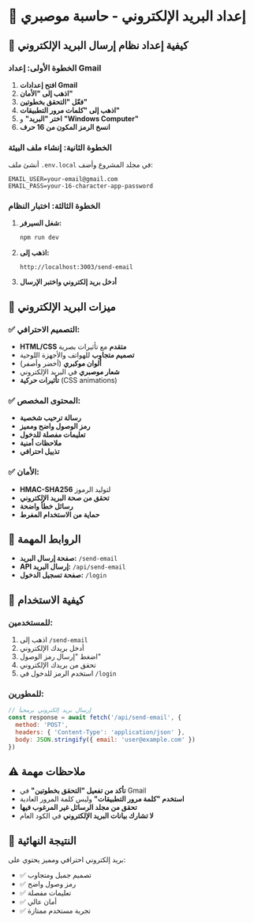 # 📧 إعداد البريد الإلكتروني - حاسبة موصبري

## 🚀 كيفية إعداد نظام إرسال البريد الإلكتروني

### **الخطوة الأولى: إعداد Gmail**

1. **افتح إعدادات Gmail**
2. **اذهب إلى "الأمان"**
3. **فعّل "التحقق بخطوتين"**
4. **اذهب إلى "كلمات مرور التطبيقات"**
5. **اختر "البريد"** و **"Windows Computer"**
6. **انسخ الرمز المكون من 16 حرف**

### **الخطوة الثانية: إنشاء ملف البيئة**

أنشئ ملف `.env.local` في مجلد المشروع وأضف:

```env
EMAIL_USER=your-email@gmail.com
EMAIL_PASS=your-16-character-app-password
```

### **الخطوة الثالثة: اختبار النظام**

1. **شغل السيرفر:**
   ```bash
   npm run dev
   ```

2. **اذهب إلى:**
   ```
   http://localhost:3003/send-email
   ```

3. **أدخل بريد إلكتروني واختبر الإرسال**

## 🎨 ميزات البريد الإلكتروني

### **✅ التصميم الاحترافي:**
- **HTML/CSS متقدم** مع تأثيرات بصرية
- **تصميم متجاوب** للهواتف والأجهزة اللوحية
- **ألوان موكبري** (أخضر وأصفر)
- **شعار موصبري** في البريد الإلكتروني
- **تأثيرات حركية** (CSS animations)

### **✅ المحتوى المخصص:**
- **رسالة ترحيب شخصية**
- **رمز الوصول واضح ومميز**
- **تعليمات مفصلة للدخول**
- **ملاحظات أمنية**
- **تذييل احترافي**

### **✅ الأمان:**
- **HMAC-SHA256** لتوليد الرموز
- **تحقق من صحة البريد الإلكتروني**
- **رسائل خطأ واضحة**
- **حماية من الاستخدام المفرط**

## 🔗 الروابط المهمة

- **صفحة إرسال البريد:** `/send-email`
- **API إرسال البريد:** `/api/send-email`
- **صفحة تسجيل الدخول:** `/login`

## 📱 كيفية الاستخدام

### **للمستخدمين:**
1. اذهب إلى `/send-email`
2. أدخل بريدك الإلكتروني
3. اضغط "إرسال رمز الوصول"
4. تحقق من بريدك الإلكتروني
5. استخدم الرمز للدخول في `/login`

### **للمطورين:**
```javascript
// إرسال بريد إلكتروني برمجياً
const response = await fetch('/api/send-email', {
  method: 'POST',
  headers: { 'Content-Type': 'application/json' },
  body: JSON.stringify({ email: 'user@example.com' })
})
```

## ⚠️ ملاحظات مهمة

- **تأكد من تفعيل "التحقق بخطوتين"** في Gmail
- **استخدم "كلمة مرور التطبيقات"** وليس كلمة المرور العادية
- **تحقق من مجلد الرسائل غير المرغوب فيها**
- **لا تشارك بيانات البريد الإلكتروني** في الكود العام

## 🎯 النتيجة النهائية

بريد إلكتروني احترافي ومميز يحتوي على:
- ✅ تصميم جميل ومتجاوب
- ✅ رمز وصول واضح
- ✅ تعليمات مفصلة
- ✅ أمان عالي
- ✅ تجربة مستخدم ممتازة 
